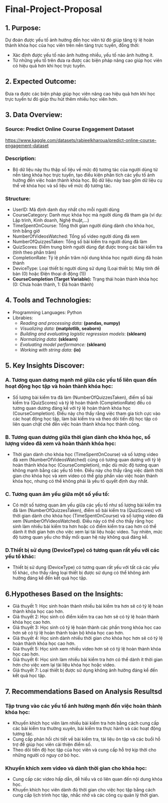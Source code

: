 # Final-Project-Proposal
## 1. Purpose:
Dự đoán được yếu tố ảnh hưởng đến học viên từ đó giúp tăng tỷ lệ hoàn thành khóa học của học viên trên nền tảng trực tuyến, đồng thời:
- Xác định được yếu tố nào ảnh hưởng nhiều, yếu tố nào ảnh hưởng ít.
- Từ những yếu tố trên đưa ra được các biện pháp nâng cao giúp học viên có hiệu quả hơn khi học trực tuyến.
## 2. Expected Outcome:
Đưa ra được các biện pháp giúp học viên nâng cao hiệu quả hơn khi học trực tuyến tư đó giúp thu hút thêm nhiều học viên hơn.
## 3. Data Overview:
### Source: Predict Online Course Engagement Dataset
https://www.kaggle.com/datasets/rabieelkharoua/predict-online-course-engagement-dataset
### Description:
- Bộ dữ liệu này thu thập số liệu về mức độ tương tác của người dùng từ nền tảng khóa học trực tuyến, tạo điều kiện phân tích các yếu tố ảnh hưởng đến việc hoàn thành khóa học. Bộ dữ liệu này bao gồm dữ liệu cụ thể về khóa học và số liệu về mức độ tương tác.
### Structure:
- UserID: Mã định danh duy nhất cho mỗi người dùng
- CourseCategory: Danh mục khóa học mà người dùng đã tham gia (ví dụ: Lập trình, Kinh doanh, Nghệ thuật,...)
- TimeSpentOnCourse: Tổng thời gian người dùng dành cho khóa học, tính bằng giờ
- NumberOfVideosWatched: Tổng số video người dùng đã xem
- NumberOfQuizzesTaken: Tổng số bài kiểm tra người dùng đã làm
- QuizScores: Điểm trung bình người dùng đạt được trong các bài kiểm tra (tính theo phần trăm)
- CompletionRate: Tỷ lệ phần trăm nội dung khóa học người dùng đã hoàn thành
- DeviceType: Loại thiết bị người dùng sử dụng (Loại thiết bị: Máy tính để bàn (0) hoặc Điện thoại di động (1))
- **CourseCompletion (Target Variable):** Trạng thái hoàn thành khóa học (0: Chưa hoàn thành, 1: Đã hoàn thành)
## 4. Tools and Technologies:
- Programming Languages: Python
- Librabies:
  - _Reading and processing data:_ **(pandas, numpy)**
  - _Visualizing data:_ **(matplotlib, seaborn)**
  - _Building and evaluating logistic regression models_: **(sklearn)**
  - _Normalizing data_: **(sklearn)**
  - _Evaluating model performance:_ **(sklearn)**
  - _Working with string data:_ **(io)**
## 5. Key Insights Discover:
### A. Tương quan dương mạnh mẽ giữa các yếu tố liên quan đến hoạt động học tập và hoàn thành khóa học:
- Số lượng bài kiểm tra đã làm (NumberOfQuizzesTaken), điểm số bài kiểm tra (QuizScores) và tỷ lệ hoàn thành (CompletionRate) đều có tương quan dương đáng kể với tỷ lệ hoàn thành khóa học (CourseCompletion).
Điều này cho thấy rằng việc tham gia tích cực vào các hoạt động học tập, làm bài kiểm tra và theo dõi tiến độ học tập có liên quan chặt chẽ đến việc hoàn thành khóa học thành công.
### B. Tương quan dương giữa thời gian dành cho khóa học, số lượng video đã xem và hoàn thành khóa học:
- Thời gian dành cho khóa học (TimeSpentOnCourse) và số lượng video đã xem (NumberOfVideosWatched) cũng có tương quan dương với tỷ lệ hoàn thành khóa học (CourseCompletion), mặc dù mức độ tương quan không mạnh bằng các yếu tố trên. Điều này cho thấy rằng việc dành thời gian cho khóa học và xem video có thể góp phần vào việc hoàn thành khóa học, nhưng có thể không phải là yếu tố quyết định duy nhất.
### C. Tương quan âm yếu giữa một số yếu tố:
- Có một số tương quan âm yếu giữa các yếu tố như số lượng bài kiểm tra đã làm (NumberOfQuizzesTaken), điểm số bài kiểm tra (QuizScores) với thời gian dành cho khóa học (TimeSpentOnCourse) và số lượng video đã xem (NumberOfVideosWatched). Điều này có thể cho thấy rằng học sinh làm nhiều bài kiểm tra hơn hoặc có điểm kiểm tra cao hơn có thể dành ít thời gian hơn cho việc xem lại tài liệu hoặc video. Tuy nhiên, mức độ tương quan yếu cho thấy mối quan hệ này không quá đáng kể.
### D.Thiết bị sử dụng (DeviceType) có tương quan rất yếu với các yếu tố khác:
- Thiết bị sử dụng (DeviceType) có tương quan rất yếu với tất cả các yếu tố khác, cho thấy rằng loại thiết bị được sử dụng có thể không ảnh hưởng đáng kể đến kết quả học tập.
## 6.Hypotheses Based on the Insights:
- Giả thuyết 1: Học sinh hoàn thành nhiều bài kiểm tra hơn sẽ có tỷ lệ hoàn thành khóa học cao hơn.
- Giả thuyết 2: Học sinh có điểm kiểm tra cao hơn sẽ có tỷ lệ hoàn thành khóa học cao hơn.
- Giả thuyết 3: Học sinh có tỷ lệ hoàn thành các phần trong khóa học cao hơn sẽ có tỷ lệ hoàn thành toàn bộ khóa học cao hơn.
- Giả thuyết 4: Học sinh dành nhiều thời gian cho khóa học hơn sẽ có tỷ lệ hoàn thành khóa học cao hơn.
- Giả thuyết 5: Học sinh xem nhiều video hơn sẽ có tỷ lệ hoàn thành khóa học cao hơn.
- Giả thuyết 6: Học sinh làm nhiều bài kiểm tra hơn có thể dành ít thời gian hơn cho việc xem lại tài liệu khóa học hoặc video.
- Giả thuyết 7: Loại thiết bị được sử dụng không ảnh hưởng đáng kể đến kết quả học tập.
## 7. Recommendations Based on Analysis Resultsd
### Tập trung vào các yếu tố ảnh hưởng mạnh đến việc hoàn thành khóa học:
- Khuyến khích học viên làm nhiều bài kiểm tra hơn bằng cách cung cấp các bài kiểm tra thường xuyên, bài kiểm tra thực hành và các hoạt động tương tác.
- Cung cấp phản hồi chi tiết về bài kiểm tra, tài liệu ôn tập và các buổi hỗ trợ để giúp học viên cải thiện điểm số.
- Theo dõi tiến độ học tập của học viên và cung cấp hỗ trợ kịp thời cho những người có nguy cơ bỏ học.
### Khuyến khích xem video và dành thời gian cho khóa học:
- Cung cấp các video hấp dẫn, dễ hiểu và có liên quan đến nội dung khóa học.
- Khuyến khích học viên dành đủ thời gian cho việc học tập bằng cách cung cấp lịch trình học tập, nhắc nhở và các công cụ quản lý thời gian.
